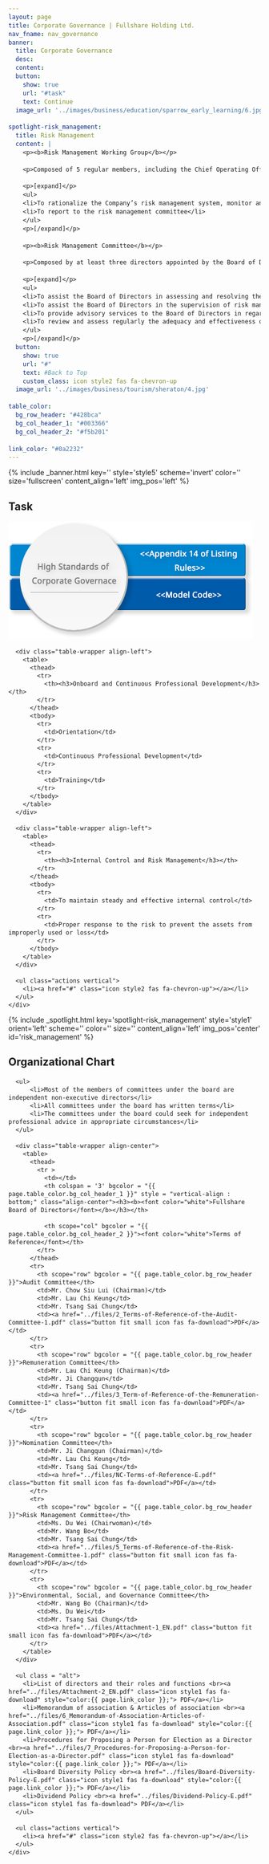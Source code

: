 ```yaml
---
layout: page
title: Corporate Governance | Fullshare Holding Ltd.
nav_fname: nav_governance
banner:
  title: Corporate Governance
  desc:
  content:
  button:
    show: true
    url: "#task"
    text: Continue
  image_url: '../images/business/education/sparrow_early_learning/6.jpg'

spotlight-risk_management:
  title: Risk Management
  content: |
    <p><b>Risk Management Working Group</b></p>

    <p>Composed of 5 regular members, including the Chief Operating Officer and one member from the Company’s Finance Department, Legal Department, Human Resources Department and Internal Audit Department, respectively. Chaired by the Company’s Chief Operating Officer who is in charge of risk management.</p>

    <p>[expand]</p>
    <ul>
    <li>To rationalize the Company’s risk management system, monitor and inspect daily operations</li>
    <li>To report to the risk management committee</li>
    </ul>
    <p>[/expand]</p>

    <p><b>Risk Management Committee</b></p>

    <p>Composed by at least three directors appointed by the Board of Directors of the Company. The committee can invite other persons (including directors, senior management and external advisors) to attend the meeting.</p>

    <p>[expand]</p>
    <ul>
    <li>To assist the Board of Directors in assessing and resolving the characteristics and level of risk they are willing to bear while achieving strategic goals</li>
    <li>To assist the Board of Directors in the supervision of risk management and the design, implementation and oversight of internal monitoring system</li>
    <li>To provide advisory services to the Board of Directors in regard to the Company’s risk-related issues</li>
    <li>To review and assess regularly the adequacy and effectiveness of the Company’s risk management framework, internal control systems and risk management policies, procedures and systems</li>
    </ul>
    <p>[/expand]</p>
  button:
    show: true
    url: "#"
    text: #Back to Top
    custom_class: icon style2 fas fa-chevron-up
  image_url: '../images/business/tourism/sheraton/4.jpg'

table_color:
  bg_row_header: "#428bca"
  bg_col_header_1: "#003366"
  bg_col_header_2: "#f5b201"

link_color: "#0a2232"
---
```

<!-- Welcome Banner -->
{% include _banner.html key='' style='style5' scheme='invert' color='' size='fullscreen' content_align='left' img_pos='left' %}

<!-- Task -->
<!-- Wrapper -->
<section class="wrapper style2 align-center" id = "task">
    <div class="inner medium">
      <h2>Task</h2>
      <span><img src="../images/corp_gov.png" /></span>

      <div class="table-wrapper align-left">
        <table>
          <thead>
            <tr>
              <th><h3>Onboard and Continuous Professional Development</h3></th>
            </tr>
          </thead>
          <tbody>
            <tr>
              <td>Orientation</td>
            </tr>
            <tr>
              <td>Continuous Professional Development</td>
            </tr>
            <tr>
              <td>Training</td>
            </tr>
          </tbody>
        </table>
      </div>

      <div class="table-wrapper align-left">
        <table>
          <thead>
            <tr>
              <th><h3>Internal Control and Risk Management</h3></th>
            </tr>
          </thead>
          <tbody>
            <tr>
              <td>To maintain steady and effective internal control</td>
            </tr>
            <tr>
              <td>Proper response to the risk to prevent the assets from improperly used or loss</td>
            </tr>
          </tbody>
        </table>
      </div>

      <ul class="actions vertical">
        <li><a href="#" class="icon style2 fas fa-chevron-up"></a></li>
      </ul>
    </div>
</section>

<!-- Risk Management -->
{% include _spotlight.html key='spotlight-risk_management' style='style1' orient='left' scheme='' color='' size='' content_align='left' img_pos='center' id='risk_management' %}

<!-- Organizational Chart -->
<!-- We need to make an include to generate a table here -->
<section class="wrapper style2 align-left" id = "org_chart">
    <div class="inner medium">
      <h2>Organizational Chart</h2>

      <ul>
          <li>Most of the members of committees under the board are independent non-executive directors</li>
          <li>All committees under the board has written terms</li>
          <li>The committees under the board could seek for independent professional advice in appropriate circumstances</li>
      </ul>

      <div class="table-wrapper align-center">
        <table>
          <thead>
            <tr >
              <td></td>
              <th colspan = '3' bgcolor = "{{ page.table_color.bg_col_header_1 }}" style = "vertical-align : bottom;" class="align-center"><h3><b><font color="white">Fullshare Board of Directors</font></b></h3></th>

              <th scope="col" bgcolor = "{{ page.table_color.bg_col_header_2 }}"><font color="white">Terms of Reference</font></th>
            </tr>
          </thead>
          <tr>
            <th scope="row" bgcolor = "{{ page.table_color.bg_row_header }}">Audit Committee</th>
            <td>Mr. Chow Siu Lui (Chairman)</td>
            <td>Mr. Lau Chi Keung</td>
            <td>Mr. Tsang Sai Chung</td>
            <td><a href="../files/2_Terms-of-Reference-of-the-Audit-Committee-1.pdf" class="button fit small icon fas fa-download">PDF</a></td>
          </tr>
          <tr>
            <th scope="row" bgcolor = "{{ page.table_color.bg_row_header }}">Remuneration Committee</th>
            <td>Mr. Lau Chi Keung (Chairman)</td>
            <td>Mr. Ji Changqun</td>
            <td>Mr. Tsang Sai Chung</td>
            <td><a href="../files/3_Term-of-Reference-of-the-Remuneration-Committee-1" class="button fit small icon fas fa-download">PDF</a></td>
          </tr>
          <tr>
            <th scope="row" bgcolor = "{{ page.table_color.bg_row_header }}">Nomination Committee</th>
            <td>Mr. Ji Changqun (Chairman)</td>
            <td>Mr. Lau Chi Keung</td>
            <td>Mr. Tsang Sai Chung</td>
            <td><a href="../files/NC-Terms-of-Reference-E.pdf" class="button fit small icon fas fa-download">PDF</a></td>
          </tr>
          <tr>
            <th scope="row" bgcolor = "{{ page.table_color.bg_row_header }}">Risk Management Committee</th>
            <td>Ms. Du Wei (Chairwoman)</td>
            <td>Mr. Wang Bo</td>
            <td>Mr. Tsang Sai Chung</td>
            <td><a href="../files/5_Terms-of-Reference-of-the-Risk-Management-Committee-1.pdf" class="button fit small icon fas fa-download">PDF</a></td>
          </tr>
          <tr>
            <th scope="row" bgcolor = "{{ page.table_color.bg_row_header }}">Environmental, Social, and Governance Committee</th>
            <td>Mr. Wang Bo (Chairman)</td>
            <td>Ms. Du Wei</td>
            <td>Mr. Tsang Sai Chung</td>
            <td><a href="../files/Attachment-1_EN.pdf" class="button fit small icon fas fa-download">PDF</a></td>
          </tr>
        </table>
      </div>

      <ul class = "alt">
        <li>List of directors and their roles and functions <br><a href="../files/Attachment-2_EN.pdf" class="icon style1 fas fa-download" style="color:{{ page.link_color }};"> PDF</a></li>
        <li>Memorandum of association & Articles of association <br><a href="../files/6_Memorandum-of-Association-Articles-of-Association.pdf" class="icon style1 fas fa-download" style="color:{{ page.link_color }};"> PDF</a></li>
        <li>Procedures for Proposing a Person for Election as a Director <br><a href="../files/7_Procedures-for-Proposing-a-Person-for-Election-as-a-Director.pdf" class="icon style1 fas fa-download" style="color:{{ page.link_color }};"> PDF</a></li>
        <li>Board Diversity Policy <br><a href="../files/Board-Diversity-Policy-E.pdf" class="icon style1 fas fa-download" style="color:{{ page.link_color }};"> PDF</a></li>
        <li>Dividend Policy <br><a href="../files/Dividend-Policy-E.pdf" class="icon style1 fas fa-download"> PDF</a></li>
      </ul>

      <ul class="actions vertical">
        <li><a href="#" class="icon style2 fas fa-chevron-up"></a></li>
      </ul>
    </div>
</section>
